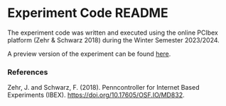 # Experiment Code README 
The experiment code was written and executed using the online PCIbex platform (Zehr & Schwarz 2018) during the Winter Semester 2023/2024. 

A preview version of the experiment can be found [here](https://farm.pcibex.net/r/syGNNQ/).

### References
Zehr, J. and Schwarz, F. (2018). Penncontroller for Internet Based Experiments (IBEX). https://doi.org/10.17605/OSF.IO/MD832.
